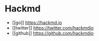 # Hackmd

- [[go]] https://hackmd.io
- [[twitter]] https://twitter.com/hackmdio
- [[github]] https://github.com/hackmdio



